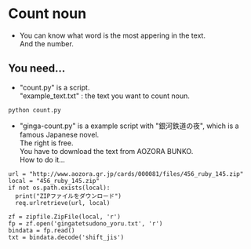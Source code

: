 
# Count noun

- You can know what word is the most appering in the text.  
And the number.

## You need...
- "count.py" is a script.  
"example_text.txt" : the text you want to count noun.  
```
python count.py
```

- "ginga-count.py" is a example script with "銀河鉄道の夜", which is a famous Japanese novel.  
The right is free.  
You have to download the text from AOZORA BUNKO.  
How to do it...  
```
url = "http://www.aozora.gr.jp/cards/000081/files/456_ruby_145.zip"
local = "456_ruby_145.zip"
if not os.path.exists(local):
  print("ZIPファイルをダウンロード")
  req.urlretrieve(url, local)

zf = zipfile.ZipFile(local, 'r')
fp = zf.open('gingatetsudono_yoru.txt', 'r')
bindata = fp.read()
txt = bindata.decode('shift_jis')
```
